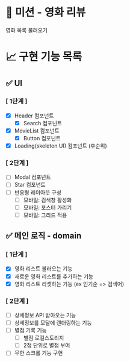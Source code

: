 # 🚀 미션 - 영화 리뷰

영화 목록 불러오기

# 📈 구현 기능 목록

## ✅ UI

### [ 1단계 ]

- [x] Header 컴포넌트
  - [x] Search 컴포넌트
- [x] MovieList 컴포넌트
  - [x] Button 컴포넌트
- [x] Loading(skeleton UI) 컴포넌트 (후순위)

### [ 2단계 ]

- [ ] Modal 컴포넌트
- [ ] Star 컴포넌트
- [ ] 반응형 레이아웃 구성
  - [ ] 모바일: 검색창 활성화
  - [ ] 모바일: 포스터 가리기
  - [ ] 모바일: 그리드 적용

## ✅ 메인 로직 - domain

### [ 1단계 ]

- [x] 영화 리스트 불러오는 기능
- [x] 새로운 영화 리스트를 추가하는 기능
- [x] 영화 리스트 리셋하는 기능 (ex 인기순 => 검색어)

### [ 2단계 ]

- [ ] 상세정보 API 받아오는 기능
- [ ] 상세정보를 모달에 렌더링하는 기능
- [ ] 별점 기록 기능
  - [ ] 별점 로컬스토리지
  - [ ] 2점 단위로 별점 부여
- [ ] 무한 스크롤 기능 구현
